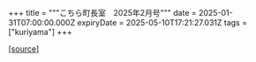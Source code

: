 +++
title = """こちら町長室　2025年2月号"""
date = 2025-01-31T07:00:00.000Z
expiryDate = 2025-05-10T17:21:27.031Z
tags = ["kuriyama"]
+++


[[source]](https://www.town.kuriyama.hokkaido.jp/site/mayor/30275.html)
